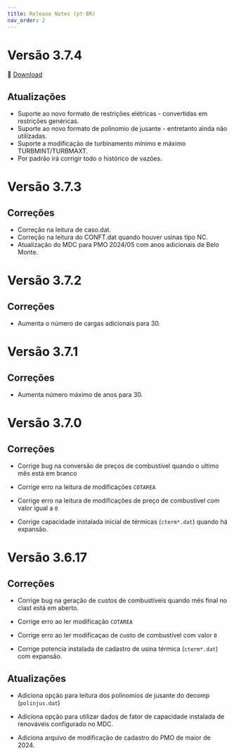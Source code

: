 ```yaml
---
title: Release Notes (pt-BR)
nav_order: 2
---
```


# Versão 3.7.4

🔗 [Download](https://www.psr-inc.com/app/link/?t=d&f=nwsddp-3.7.4-setup.exe)

## Atualizações

- Suporte ao novo formato de restrições elétricas - convertidas em restrições genéricas.
- Suporte ao novo formato de polinomio de jusante - entretanto ainda não utilizadas.
- Suporte a modificação de turbinamento mínimo e máximo TURBMINT/TURBMAXT.
- Por padrão irá corrigir todo o histórico de vazões.


# Versão 3.7.3

## Correções

- Correção na leitura de caso.dat.
- Correção na leitura do CONFT.dat quando houver usinas tipo NC.
- Atualização do MDC para PMO 2024/05 com anos adicionais de Belo Monte.


# Versão 3.7.2

## Correções

- Aumenta o número de cargas adicionais para 30.


# Versão 3.7.1

## Correções

- Aumenta número máximo de anos para 30.


# Versão 3.7.0

## Correções

- Corrige bug na conversão de preços de combustível quando o ultimo mês está em branco

- Corrige erro na leitura de modificações `COTAREA`

- Corrige erro na leitura de modificações de preço de combustível com valor igual a `0`

- Corrige capacidade instalada inicial de térmicas (`cterm*.dat`) quando há expansão.


# Versão 3.6.17

## Correções

* Corrige bug na geração de custos de combustíveis quando mês final no clast está em aberto.

* Corrige erro ao ler modificação `COTAREA`

* Corrige erro ao ler modificaçao de custo de combustível com valor `0`

* Corrige potencia instalada de cadastro de usina térmica (`cterm*.dat`) com expansão.


## Atualizações

* Adiciona opção para leitura dos polinomios de jusante do decomp (`polinjus.dat`)

* Adiciona opção para utilizar dados de fator de capacidade instalada de renováveis configurado no MDC.

* Adiciona arquivo de modificação de cadastro do PMO de maior de 2024.